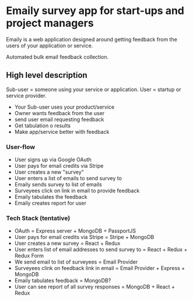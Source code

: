 # Emaily survey app for start-ups and project managers

Emaily is a web application designed around getting feedback from the users of your application or service.

Automated bulk email feedback collection.

## High level description

Sub-user = someone using your service or application.
User = startup or service provider.

- Your Sub-user uses your product/service
- Owner wants feedback from the user
- send user email requesting feedback
- Get tabulation o results
- Make app/service better with feedback

### User-flow

- User signs up via Google OAuth
- User pays for email credits via Stripe
- User creates a new "survey"
- User enters a list of emails to send survey to
- Emaily sends survey to list of emails
- Surveyees click on link in email to provide feedback
- Emaily tabulates the feedback
- Emaily creates report for user

### Tech Stack (tentative)

- OAuth = Express server + MongoDB + PassportJS
- User pays for email credits via Stripe = Stripe + MongoDB
- User creates a new survey = React + Redux
- User enters list of email addresses to send survey to = React + Redux + Redux Form
- We send email to list of surveyees = Email Provider
- Surveyees clink on feedback link in email = Email Provider + Express + MongoDB
- Emaily tabulates feedback = MongoDB?
- User can see report of all survey responses = MongoDB + React + Redux
